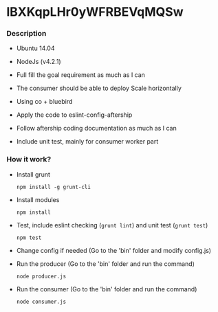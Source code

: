# lBXKqpLHr0yWFRBEVqMQSw

### Description

- Ubuntu 14.04

- NodeJs (v4.2.1)

- Full fill the goal requirement as much as I can

- The consumer should be able to deploy Scale horizontally

- Using co + bluebird

- Apply the code to eslint-config-aftership

- Follow aftership coding documentation as much as I can

- Include unit test, mainly for consumer worker part

### How it work?

- Install grunt

  `npm install -g grunt-cli`

- Install modules

  `npm install`

- Test, include eslint checking (`grunt lint`) and unit test (`grunt test`)

  `npm test`

- Change config if needed (Go to the 'bin' folder and modify config.js)

- Run the producer (Go to the 'bin' folder and run the command)

  `node producer.js`

- Run the consumer (Go to the 'bin' folder and run the command)

  `node consumer.js`
